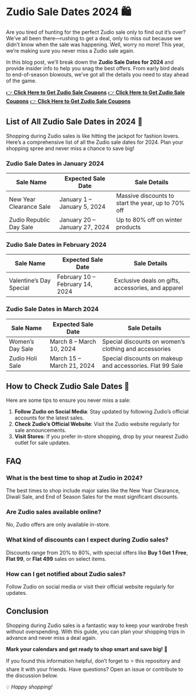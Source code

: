 # Zudio Sale Dates 2024 🛍️

Are you tired of hunting for the perfect Zudio sale only to find out it’s over? We’ve all been there—rushing to get a deal, only to miss out because we didn’t know when the sale was happening. Well, worry no more! This year, we’re making sure you never miss a Zudio sale again.

In this blog post, we’ll break down the **Zudio Sale Dates for 2024** and provide insider info to help you snag the best offers. From early bird deals to end-of-season blowouts, we’ve got all the details you need to stay ahead of the game.

[👉 **Click Here to Get Zudio Sale Coupons**]([https://mynear.in](https://mynear.in/zudio-sale-dates/))
[👉 **Click Here to Get Zudio Sale Coupons**]([https://mynear.in](https://mynear.in/zudio-sale-dates/))
[👉 **Click Here to Get Zudio Sale Coupons**]([https://mynear.in](https://mynear.in/zudio-sale-dates/))


## List of All Zudio Sale Dates in 2024 📅

Shopping during Zudio sales is like hitting the jackpot for fashion lovers. Here’s a comprehensive list of all the Zudio sale dates for 2024. Plan your shopping spree and never miss a chance to save big!

### Zudio Sale Dates in January 2024
| **Sale Name**               | **Expected Sale Date**       | **Sale Details**                                     |
|-----------------------------|-----------------------------|----------------------------------------------------|
| New Year Clearance Sale     | January 1 – January 5, 2024 | Massive discounts to start the year, up to 70% off |
| Zudio Republic Day Sale     | January 20 – January 27, 2024 | Up to 80% off on winter products                   |

### Zudio Sale Dates in February 2024
| **Sale Name**               | **Expected Sale Date**       | **Sale Details**                                     |
|-----------------------------|-----------------------------|----------------------------------------------------|
| Valentine’s Day Special     | February 10 – February 14, 2024 | Exclusive deals on gifts, accessories, and apparel |

### Zudio Sale Dates in March 2024
| **Sale Name**               | **Expected Sale Date**       | **Sale Details**                                     |
|-----------------------------|-----------------------------|----------------------------------------------------|
| Women’s Day Sale            | March 8 – March 10, 2024    | Special discounts on women’s clothing and accessories |
| Zudio Holi Sale             | March 15 – March 21, 2024   | Special discounts on makeup and accessories. Flat 99 Sale |


## How to Check Zudio Sale Dates 🔎

Here are some tips to ensure you never miss a sale:

1. **Follow Zudio on Social Media**: Stay updated by following Zudio’s official accounts for the latest sales.
2. **Check Zudio’s Official Website**: Visit the Zudio website regularly for sale announcements.
3. **Visit Stores**: If you prefer in-store shopping, drop by your nearest Zudio outlet for sale updates.

## FAQ

### What is the best time to shop at Zudio in 2024?
The best times to shop include major sales like the New Year Clearance, Diwali Sale, and End of Season Sales for the most significant discounts.

### Are Zudio sales available online?
No, Zudio offers are only available in-store.

### What kind of discounts can I expect during Zudio sales?
Discounts range from 20% to 80%, with special offers like **Buy 1 Get 1 Free**, **Flat 99**, or **Flat 499** sales on select items.

### How can I get notified about Zudio sales?
Follow Zudio on social media or visit their official website regularly for updates.

## Conclusion

Shopping during Zudio sales is a fantastic way to keep your wardrobe fresh without overspending. With this guide, you can plan your shopping trips in advance and never miss a deal again. 

**Mark your calendars and get ready to shop smart and save big!** 🎉

If you found this information helpful, don’t forget to ⭐ this repository and share it with your friends. Have questions? Open an issue or contribute to the discussion below.


💡 *Happy shopping!*
